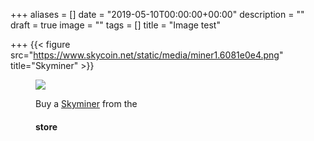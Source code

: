 +++
aliases = []
date = "2019-05-10T00:00:00+00:00"
description = ""
draft = true
image = ""
tags = []
title = "Image test"

+++
 {{< figure src="https://www.skycoin.net/static/media/miner1.6081e0e4.png" title="Skyminer" >}}
 
 
 <figure>
  <img src="https://www.skycoin.net/static/media/miner1.6081e0e4.png"  />
  <figcaption>
    <p>Buy a <a href="#">Skyminer</a> from the <h4>store</h4></p>
  </figcaption>
</figure>